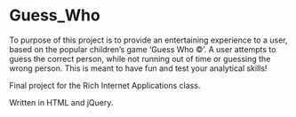 # Guess_Who
To purpose of this project is to provide an entertaining experience to a user, based on the popular children’s game ‘Guess Who ©’. A user attempts to guess the correct person, while not running out of time or guessing the wrong person. This is meant to have fun and test your analytical skills!

Final project for the Rich Internet Applications class. 

Written in HTML and jQuery.

